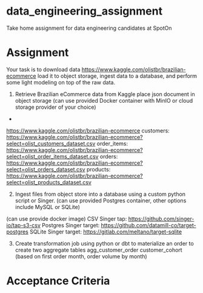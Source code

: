 # data_engineering_assignment
Take home assignment for data engineering candidates at SpotOn

# Assignment
Your task is to download data https://www.kaggle.com/olistbr/brazilian-ecommerce load it to object storage, ingest data to a database, and perform some light modeling on top of the raw data.

1) Retrieve Brazilian eCommerce data from Kaggle place json document in object storage 
(can use provided Docker container with MinIO or cloud storage provider of your choice)
-
https://www.kaggle.com/olistbr/brazilian-ecommerce
customers: https://www.kaggle.com/olistbr/brazilian-ecommerce?select=olist_customers_dataset.csv
order_items: https://www.kaggle.com/olistbr/brazilian-ecommerce?select=olist_order_items_dataset.csv
orders: https://www.kaggle.com/olistbr/brazilian-ecommerce?select=olist_orders_dataset.csv
products: https://www.kaggle.com/olistbr/brazilian-ecommerce?select=olist_products_dataset.csv

2) Ingest files from object store into a database using a custom python script or Singer. 
(can use provided Postgres container, other options include MySQL or SQLite)

(can use provide docker image)
CSV Singer tap: https://github.com/singer-io/tap-s3-csv
Postgres Singer target: https://github.com/datamill-co/target-postgres
SQLite Singer target: https://gitlab.com/meltano/target-sqlite


3) Create transformation job using python or dbt to materialize an order to create two aggregate tables 
agg_customer_order
customer_cohort (based on first order month, order volume by month)


# Acceptance Criteria
